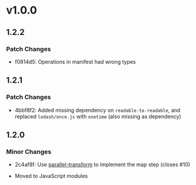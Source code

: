 # v1.0.0

## 1.2.2

### Patch Changes

- f0814d5: Operations in manifest had wrong types

## 1.2.1

### Patch Changes

- 4bbf8f2: Added missing dependency on `readable-to-readable`, and replaced `lodash/once.js` with `onetime` (also missing as dependency)

## 1.2.0

### Minor Changes

- 2c4af8f: Use [parallel-transform](https://npm.im/parallel-transform) to implement the map step (closes #10)

- Moved to JavaScript modules
